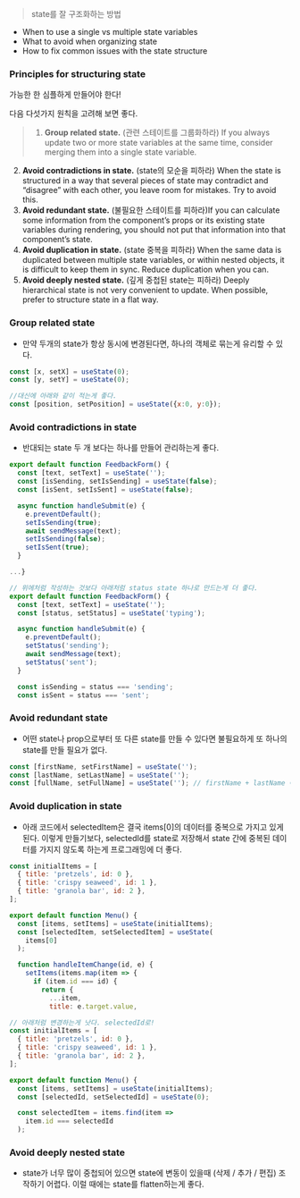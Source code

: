 > state를 잘 구조화하는 방법

- When to use a single vs multiple state variables
- What to avoid when organizing state
- How to fix common issues with the state structure
### Principles for structuring state

가능한 한 심플하게 만들어야 한다!

다음 다섯가지 원칙을 고려해 보면 좋다.

>1. **Group related state.** (관련 스테이트를 그룹화하라) If you always update two or more state variables at the same time, consider merging them into a single state variable.
2. **Avoid contradictions in state.** (state의 모순을 피하라) When the state is structured in a way that several pieces of state may contradict and “disagree” with each other, you leave room for mistakes. Try to avoid this.
3. **Avoid redundant state.** (불필요한 스테이트를 피하라)If you can calculate some information from the component’s props or its existing state variables during rendering, you should not put that information into that component’s state.
4. **Avoid duplication in state.** (state 중복을 피하라) When the same data is duplicated between multiple state variables, or within nested objects, it is difficult to keep them in sync. Reduce duplication when you can.
5. **Avoid deeply nested state.** (깊게 중첩된 state는 피하라) Deeply hierarchical state is not very convenient to update. When possible, prefer to structure state in a flat way.


### Group related state

- 만약 두개의 state가 항상 동시에 변경된다면, 하나의 객체로 묶는게 유리할 수 있다.

```jsx
const [x, setX] = useState(0);
const [y, setY] = useState(0);

//대신에 아래와 같이 적는게 좋다.
const [position, setPosition] = useState({x:0, y:0});
```

### Avoid contradictions in state

- 반대되는 state 두 개 보다는 하나를 만들어 관리하는게 좋다.

```jsx
export default function FeedbackForm() {
  const [text, setText] = useState('');
  const [isSending, setIsSending] = useState(false);
  const [isSent, setIsSent] = useState(false);

  async function handleSubmit(e) {
    e.preventDefault();
    setIsSending(true);
    await sendMessage(text);
    setIsSending(false);
    setIsSent(true);
  }

...}

// 위에처럼 작성하는 것보다 아래처럼 status state 하나로 만드는게 더 좋다.
export default function FeedbackForm() {
  const [text, setText] = useState('');
  const [status, setStatus] = useState('typing');

  async function handleSubmit(e) {
    e.preventDefault();
    setStatus('sending');
    await sendMessage(text);
    setStatus('sent');
  }

  const isSending = status === 'sending';
  const isSent = status === 'sent';
```

### Avoid redundant state

- 어떤 state나 prop으로부터 또 다른 state를 만들 수 있다면 불필요하게 또 하나의 state를 만들 필요가 없다.

```jsx
const [firstName, setFirstName] = useState('');
const [lastName, setLastName] = useState('');
const [fullName, setFullName] = useState(''); // firstName + lastName 이므로 만들 필요가 없다.
```

### Avoid duplication in state

- 아래 코드에서 selectedItem은 결국 items[0]의 데이터를 중복으로 가지고 있게 된다. 이렇게 만들기보다, selectedId를 state로 저장해서 state 간에 중복된 데이터를 가지지 않도록 하는게 프로그래밍에 더 좋다.

```jsx
const initialItems = [
  { title: 'pretzels', id: 0 },
  { title: 'crispy seaweed', id: 1 },
  { title: 'granola bar', id: 2 },
];

export default function Menu() {
  const [items, setItems] = useState(initialItems);
  const [selectedItem, setSelectedItem] = useState(
    items[0]
  );

  function handleItemChange(id, e) {
    setItems(items.map(item => {
      if (item.id === id) {
        return {
          ...item,
          title: e.target.value,

// 아래처럼 변경하는게 낫다. selectedId로!
const initialItems = [
  { title: 'pretzels', id: 0 },
  { title: 'crispy seaweed', id: 1 },
  { title: 'granola bar', id: 2 },
];

export default function Menu() {
  const [items, setItems] = useState(initialItems);
  const [selectedId, setSelectedId] = useState(0);

  const selectedItem = items.find(item =>
    item.id === selectedId
  );
```

### Avoid deeply nested state

- state가 너무 많이 중첩되어 있으면 state에 변동이 있을때 (삭제 / 추가 / 편집) 조작하기 어렵다. 이럴 때에는 state를 flatten하는게 좋다.